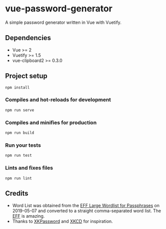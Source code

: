 # vue-password-generator

A simple password generator written in Vue with Vuetify.

## Dependencies

* Vue >= 2
* Vuetify >= 1.5
* vue-clipboard2 >= 0.3.0

## Project setup
```
npm install
```

### Compiles and hot-reloads for development
```
npm run serve
```

### Compiles and minifies for production
```
npm run build
```

### Run your tests
```
npm run test
```

### Lints and fixes files
```
npm run lint
```

## Credits

* Word List was obtained from the [EFF Large Wordlist for Passphrases](https://www.eff.org/deeplinks/2016/07/new-wordlists-random-passphrases) on 2019-05-07 and converted to a straight comma-separated word list. The [EFF](https://www.eff.org/) is amazing.
* Thanks to [XKPassword](https://xkpasswd.net/s/) and [XKCD](https://xkcd.com/936/) for inspiration.